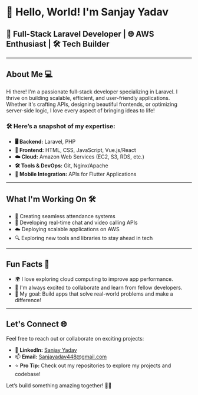# 👋 Hello, World! I'm Sanjay Yadav

## 🚀 Full-Stack Laravel Developer | 🌐 AWS Enthusiast | 🛠️ Tech Builder

---

## About Me 💻
Hi there! I'm a passionate full-stack developer specializing in Laravel. I thrive on building scalable, efficient, and user-friendly applications. Whether it's crafting APIs, designing beautiful frontends, or optimizing server-side logic, I love every aspect of bringing ideas to life!

### 🛠️ Here’s a snapshot of my expertise:
- **🖥️ Backend:** Laravel, PHP
- **🎨 Frontend:** HTML, CSS, JavaScript, Vue.js/React
- **☁️ Cloud:** Amazon Web Services (EC2, S3, RDS, etc.)
- **🛠️ Tools & DevOps:** Git, Nginx/Apache
- **📱 Mobile Integration:** APIs for Flutter Applications

---

## What I'm Working On 🛠️
- 🌟 Creating seamless attendance systems
- 🔗 Developing real-time chat and video calling APIs
- ☁️ Deploying scalable applications on AWS
- 🔍 Exploring new tools and libraries to stay ahead in tech

---

## Fun Facts 🌟
- 🌍 I love exploring cloud computing to improve app performance.
- 💬 I'm always excited to collaborate and learn from fellow developers.
- 🎯 My goal: Build apps that solve real-world problems and make a difference!

---

## Let's Connect 🌐
Feel free to reach out or collaborate on exciting projects:

- 💼 **LinkedIn:** [Sanjay Yadav](https://www.linkedin.com/in/imsanjayadav/)
- 📫 **Email:** [Sanjayadav448@gmail.com](mailto:Sanjayadav448@gmail.com)
- ⭐️ **Pro Tip:** Check out my repositories to explore my projects and codebase!

Let’s build something amazing together! 🚀✨


